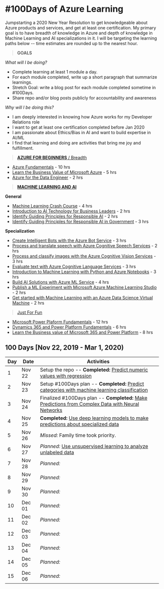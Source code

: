 # #100Days of Azure Learning
Jumpstarting a 2020 New Year Resolution to get knowledgeable about Azure products and services, and get at least one certification. My primary goal is to have breadth of knowledge in Azure and depth of knowledge in Machine Learning and AI specializations in it. I will be targeting the learning paths below -- time estimates are rounded up to the nearest hour.

> **GOALS** 

_What will I be doing?_
 * Complete learning at least 1 module a day. 
 * For each module completed, write up a short paragraph that summarize learnings. 
 * Stretch Goal: write a blog post for each module completed sometime in #100Days. 
 * Share repo and/or blog posts publicly for accountability and awareness

_Why will I be doing this?_

 * I am deeply interested in knowing how Azure works for my Developer Relations role
 * I want to get at least one certification completed before Jan 2020
 * I am passionate about Ethics/Bias in AI and want to build expertise in AI/ML
 * I find that learning and doing are activities that bring me joy and fulfillment.

> [**AZURE FOR BEGINNERS** / Breadth]()

 * [Azure Fundamentals](https://docs.microsoft.com/en-us/learn/paths/azure-fundamentals/?WT.mc_id=azurelearning-github-ninarasi) - 10 hrs
 * [Learn the Business Value of Microsoft Azure](https://docs.microsoft.com/en-us/learn/paths/learn-business-value-of-azure/?WT.mc_id=azurelearning-github-ninarasi) - 5 hrs
 * [Azure for the Data Engineer](https://docs.microsoft.com/en-us/learn/paths/azure-for-the-data-engineer/?WT.mc_id=azurelearning-github-ninarasi) - 2 hrs

> [**MACHINE LEARNING AND AI**]( https://docs.microsoft.com/en-us/learn/browse/?term=machine%20learning&resource_type=learning%20path)

**General**
 * [Machine Learning Crash Course](https://docs.microsoft.com/en-us/learn/paths/ml-crash-course/?WT.mc_id=azurelearning-github-ninarasi) - 4 hrs
 * [Introduction to AI Technology for Business Leaders](https://docs.microsoft.com/en-us/learn/paths/ai-technology-for-business-leaders/?WT.mc_id=azurelearning-github-ninarasi) - 2 hrs
 * [Identify Guiding Principles for Responsible AI](https://docs.microsoft.com/en-us/learn/paths/responsible-ai-business-principles/?WT.mc_id=azurelearning-github-ninarasi) - 2 hrs
 * [Identify Guiding Principles for Responsible AI in Government](https://docs.microsoft.com/en-us/learn/paths/responsible-ai-government-principles/?WT.mc_id=azurelearning-github-ninarasi) - 3 hrs

 **Specialization**

 * [Create Intelligent Bots with the Azure Bot Service](https://docs.microsoft.com/en-us/learn/paths/create-bots-with-the-azure-bot-service/?WT.mc_id=azurelearning-github-ninarasi) - 3 hrs
 * [Process and translate speech with Azure Cognitive Speech Services](https://docs.microsoft.com/en-us/learn/paths/translate-speech-with-speech-services/?WT.mc_id=azurelearning-github-ninarasi) - 2 hrs
 * [Process and classify images with the Azure Cognitive Vision Services](https://docs.microsoft.com/en-us/learn/paths/classify-images-with-vision-services/?WT.mc_id=azurelearning-github-ninarasi) - 3 hrs
 * [Evaluate text with Azure Cognitive Language Services](https://docs.microsoft.com/en-us/learn/paths/evaluate-text-with-language-services/?WT.mc_id=azurelearning-github-ninarasi) - 3 hrs
 * [Introduction to Machine Learning with Python and Azure Notebooks](https://docs.microsoft.com/en-us/learn/paths/intro-to-ml-with-python/?WT.mc_id=azurelearning-github-ninarasi) - 3 hrs
 * [Build AI Solutions with Azure ML Service](https://docs.microsoft.com/en-us/learn/paths/build-ai-solutions-with-azure-ml-service/?WT.mc_id=azurelearning-github-ninarasi) - 4 hrs
 * [Publish a ML Experiment with Microsoft Azure Machine Learning Studio](https://docs.microsoft.com/en-us/learn/paths/publish-experiment-with-ml-studio/?WT.mc_id=azurelearning-github-ninarasi) - 2 hrs
 * [Get started with Machine Learning with an Azure Data Science Virtual Machine](https://docs.microsoft.com/en-us/learn/paths/get-started-with-azure-dsvm/?WT.mc_id=azurelearning-github-ninarasi) - 2 hrs

> [Just For Fun](https://docs.microsoft.com/en-us/learn/browse/?resource_type=learning%20path&levels=beginner&products=power-platform&WT.mc_id=azurelearning-github-ninarasi)

 * [Microsoft Power Plaform Fundamentals](https://docs.microsoft.com/en-us/learn/paths/power-plat-fundamentals/?WT.mc_id=azurelearning-github-ninarasi) - 12 hrs
 * [Dynamics 365 and Power Platform Fundamentals](https://docs.microsoft.com/en-us/learn/paths/dyn-power-plat-bus-app-fundamentals/?WT.mc_id=azurelearning-github-ninarasi) - 6 hrs
 * [Learn the Business value of Microsoft 365 and Power Platform](https://docs.microsoft.com/en-us/learn/paths/learn-business-value-of-dynamics-365-and-power-platform-v1-1/?WT.mc_id=azurelearning-github-ninarasi) - 8 hrs



## 100 Days [Nov 22, 2019 - Mar 1, 2020)

| Day  | Date   | Activities |
| ---- | ------ | ---------- |
| 1    | Nov 22 | Setup the repo -- **Completed:** [Predict numeric values with regression](https://docs.microsoft.com/en-us/learn/modules/introduction-to-regression/index?WT.mc_id=azurelearning-github-ninarasi) |
| 2    | Nov 23 | Setup #100Days plan -- **Completed:** [Predict categories with machine learning classification](https://docs.microsoft.com/en-us/learn/modules/introduction-to-classification/index?WT.mc_id=azurelearning-github-ninarasi) |
| 3    | Nov 24 | Finalized #100Days plan -- **Completed:** [Make Predictions from Complex Data with Neural Networks](https://docs.microsoft.com/en-us/learn/modules/introduction-to-neural-networks/index?WT.mc_id=azurelearning-github-ninarasi) |
| 4    | Nov 25 | **Completed:** [Use deep learning models to make predictions about specialized data](https://docs.microsoft.com/en-us/learn/modules/introduction-to-deep-learning/index)  |
| 5    | Nov 26 |  _Missed:_ Family time took priority.  | 
| 6    | Nov 27 |  _Planned:_ [Use unsupervised learning to analyze unlabeled data]() |
| 7    | Nov 28 |  _Planned:_ []() |
| 8    | Nov 29 |  _Planned:_ []() |
| 9    | Nov 30 |  _Planned:_ []() |
| 10   | Dec 01 |  _Planned:_ []() |
| 11   | Dec 02 |  _Planned:_ []() |
| 12   | Dec 03 |  _Planned:_ []() |
| 13   | Dec 04 |  _Planned:_ []() |
| 14   | Dec 05 |  _Planned:_ []() |
| 15   | Dec 06 |  _Planned:_ []() |


